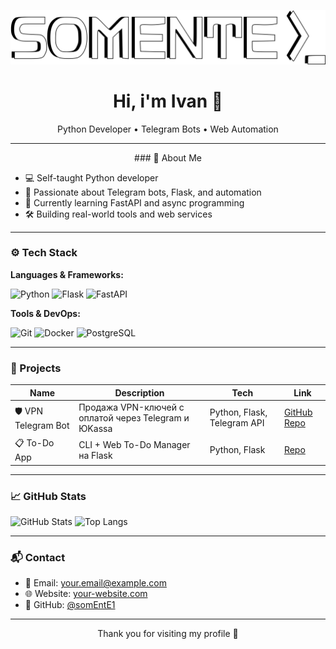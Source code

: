 <p align="center">
  <img src="assets/logo_3d_x.png" alt="Logo" wight="250">
</p>

<h1 align="center">Hi, i'm Ivan 👋</h1>
<p align="center">Python Developer • Telegram Bots • Web Automation</p>


---

<p align="center"> ### 🧠 About Me

- 💻 Self-taught Python developer
- 🤖 Passionate about Telegram bots, Flask, and automation
- 🔄 Currently learning FastAPI and async programming
- 🛠 Building real-world tools and web services </p>

---

### ⚙️ Tech Stack

**Languages & Frameworks:**

![Python](https://img.shields.io/badge/Python-3776AB?style=for-the-badge&logo=python&logoColor=white)
![Flask](https://img.shields.io/badge/Flask-000000?style=for-the-badge&logo=flask&logoColor=white)
![FastAPI](https://img.shields.io/badge/FastAPI-009688?style=for-the-badge&logo=fastapi&logoColor=white)

**Tools & DevOps:**

![Git](https://img.shields.io/badge/Git-F05032?style=for-the-badge&logo=git&logoColor=white)
![Docker](https://img.shields.io/badge/Docker-2496ED?style=for-the-badge&logo=docker&logoColor=white)
![PostgreSQL](https://img.shields.io/badge/PostgreSQL-4169E1?style=for-the-badge&logo=postgresql&logoColor=white)

---

### 🚀 Projects

| Name | Description | Tech | Link |
|------|-------------|------|------|
| 🛡️ VPN Telegram Bot | Продажа VPN-ключей с оплатой через Telegram и ЮKassa | Python, Flask, Telegram API | [GitHub Repo](https://github.com/YOUR_USERNAME/vpn-bot) |
| 📋 To-Do App | CLI + Web To-Do Manager на Flask | Python, Flask | [Repo](https://github.com/YOUR_USERNAME/todo-app) |

---

### 📈 GitHub Stats

![GitHub Stats](https://github-readme-stats.vercel.app/api?username=somEntE1&show_icons=true&theme=default)
![Top Langs](https://github-readme-stats.vercel.app/api/top-langs/?username=somEntE1&layout=compact)

---

### 📬 Contact

- 📧 Email: your.email@example.com  
- 🌐 Website: [your-website.com](https://your-website.com)  
- 🐙 GitHub: [@somEntE1](https://github.com/somEntE1)

---

<p align="center">Thank you for visiting my profile 🙏</p>
